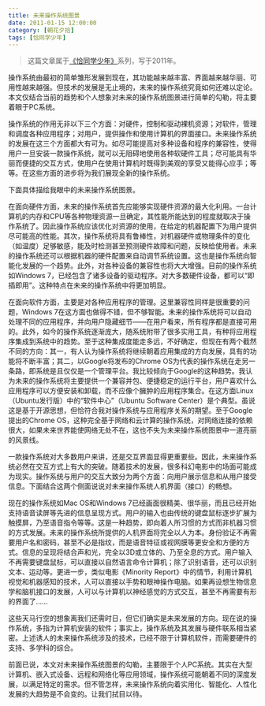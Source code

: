 ```yaml
---
title: 未来操作系统图景
date: 2011-01-15 12:00:00
category: [朝花夕拾]
tags: [恰同学少年]
---
```


> 这篇文章属于[《恰同学少年》](/posts/being-a-young-student)系列，写于2011年。

<!--more-->

操作系统由最初的简单雏形发展到现在，其功能越来越丰富、界面越来越华丽、可用性越来越强。但技术的发展是无止境的，未来的操作系统究竟如何还难以定论。本文仅结合当前的趋势和个人想象对未来的操作系统图景进行简单的勾勒，将主要着眼于PC系统。 

操作系统的作用无非以下三个方面：对硬件，控制和驱动裸机资源；对软件，管理和调度各种应用程序；对用户，提供操作和使用计算机的界面接口。未来操作系统的发展在这三个方面都大有可为。如尽可能提高对多种设备和程序的兼容性，使得用户一旦安装一款操作系统，就可以无阻碍地使用各种软硬件工具；尽可能具有华丽而便捷的交互方式，使用户在使用计算机时既得到美观的享受又能得心应手；等等。在这些方面的进步将为我们展现全新的操作系统。 

下面具体描绘我眼中的未来操作系统图景。 

在面向硬件方面，未来的操作系统首先应能够实现硬件资源的最大化利用。一台计算机的内存和CPU等各种物理资源一旦确定，其性能所能达到的程度就取决于操作系统了。因此操作系统应该优化对资源的使用，在给定的机器配置下为用户提供尽可能高的性能。其次，操作系统将具有鲁棒性，对机器硬件或物理条件的变化（如温度）足够敏感，能及时检测甚至预测硬件故障和问题，反映给使用者。未来的操作系统还可以根据机器的硬件配置来自动调节系统设置。这也是操作系统向智能化发展的一个趋势。此外，对各种设备的兼容性也将大大增强。目前的操作系统如Windows 7，已经包含了诸多设备的驱动程序。对大多数硬件设备，都可以“即插即用”。这种特点在未来的操作系统中将更加明显。 

在面向软件方面，主要是对各种应用程序的管理。这里兼容性同样是很重要的问题，Windows 7在这方面也做得不错，但不够智能。未来的操作系统将可以自动处理不同的应用程序，并向用户隐藏细节——在用户看来，所有程序都是直接可用的。此外，如今的操作系统逐渐庞大，随系统附带了很多实用工具，有种将应用程序集成到系统中的趋势。至于这种集成度能走多远，不好确定，但现在有两个截然不同的方向：其一，有人认为操作系统将继续朝着应用集成的方向发展，具有的功能将不断丰富；其二，以Google将发布的Chrome OS为代表的操作系统在走另一条路，即系统是且仅仅是一个管理平台。我比较倾向于Google的这种趋势。我认为未来的操作系统将主要提供一个兼容并包、便捷稳定的运行平台，用户喜欢什么应用程序可以方便安装和卸载，而不应像个臃肿的应用程序集合。在这方面Linux（Ubuntu发行版）中的“软件中心”（Ubuntu Software Center）是个典型。虽说这是基于开源思想，但恰符合我对操作系统与应用程序关系的期望。至于Google提出的Chrome OS，这种完全基于网络和云计算的操作系统，对网络连接的依赖很大，如果未来世界能使网络无处不在，这也不失为未来操作系统图景中一道亮丽的风景线。 

一款操作系统对大多数用户来讲，还是交互界面显得更重要些。因此，未来操作系统必然在交互方式上有大的突破。随着技术的发展，很多科幻电影中的场面可能成为现实。操作系统与用户的交互大致分为两个方面：向用户展示信息和从用户接受信息。下面结合这两个侧面说说对未来操作系统人机界面（接口）的畅想。 

现在的操作系统如Mac OS和Windows 7已经画面很精美、很华丽，而且已经开始支持语音读屏等先进的信息呈现方式。用户的输入也由传统的键盘鼠标逐步扩展为触摸屏，乃至语音指令等等。这是一种趋势，即向着人所习惯的方式而非机器习惯的方式发展。未来的操作系统所提供的人机界面将完全以人为本。身份验证不再需要用户名和密码，甚至不必是指纹，而是语音特征或视网膜等更安全和方便的方式。信息的呈现将结合声和光，完全以3D或立体的、乃至全息的方式。用户输入不再需要键盘鼠标，可以直接以自然语言命令计算机；除了识别语音，还可以识别文本、运动等。更进一步，类似电影《Minority Report》中的情节，利用计算机视觉和机器感知的技术，人可以直接以手势和眼神操作电脑。如果再设想生物信息学和脑机接口的发展，人可以与计算机以神经感觉的方式交互，甚至不再需要有形的界面了…… 

这些天马行空的想象离我们还需时日，但它们确实是未来发展的方向。现在说的操作系统，多指为计算机安装的软件；事实上，操作系统及其发展与硬件联系相当紧密。上述诱人的未来操作系统涉及的技术，已经不限于计算机软件，而需要硬件的支持、多学科的综合。 

前面已说，本文对未来操作系统图景的勾勒，主要限于个人PC系统。其实在大型计算机、嵌入式设备、远程和网络化等应用领域，操作系统可能朝着不同的深度发展，以满足特定的需求。但不管怎样，未来操作系统向着实用化、智能化、人性化发展的大趋势是不会变的。让我们拭目以待。 

